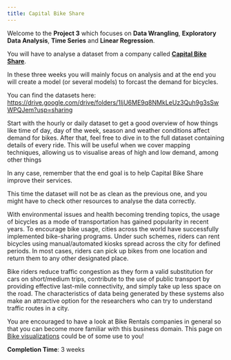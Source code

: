 ```yaml
---
title: Capital Bike Share
---
```



Welcome to the **Project 3** which focuses on **Data Wrangling**, **Exploratory Data Analysis**, **Time Series** and **Linear Regression**.

You will have to analyse a dataset from a company called [**Capital Bike Share**](https://www.capitalbikeshare.com/).

In these three weeks you will mainly focus on analysis and at the end you will create a model (or several models) to forcast the demand for bicycles.

You can find the datasets here: <https://drive.google.com/drive/folders/1IjU6ME9q8NMkLeUz3Quh9g3sSwWPQJem?usp=sharing>

Start with the hourly or daily dataset to get a good overview of how things like time of day, day of the week, season and weather conditions affect demand for bikes.
After that, feel free to dive in to the full dataset containing details of every ride. This will be useful when we cover mapping techniques, allowing us to visualise areas of high and low demand, among other things

In any case, remember that the end goal is to help Capital Bike Share improve their services.

This time the dataset will not be as clean as the previous one, and you might have to check other resources to analyse the data correctly.

With environmental issues and health becoming trending topics, the usage of bicycles as a mode of transportation has gained popularity in recent years. To encourage bike usage, cities across the world have successfully implemented bike-sharing programs. Under such schemes, riders can rent bicycles using manual/automated kiosks spread across the city for defined periods. In most cases, riders can pick up bikes from one location and return them to any other designated place.

Bike riders reduce traffic congestion as they form a valid substitution for cars on short/medium trips, contribute to the use of public transport by providing effective last-mile connectivity, and simply take up less space on the road. The characteristics of data being generated by these systems also make an attractive option for the researchers who can try to understand traffic routes in a city.

You are encouraged to have a look at Bike Rentals companies in general so that you can become more familiar with this business domain. This page on [Bike visualizations](https://www.visualization.bike/) could be of some use to you!

**Completion Time**: 3 weeks
